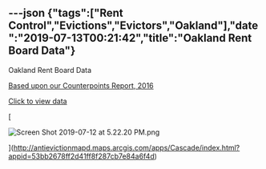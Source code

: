 ---json
{"tags":["Rent Control","Evictions","Evictors","Oakland"],"date":"2019-07-13T00:21:42","title":"Oakland Rent Board Data"}
---

Oakland Rent Board Data

[Based upon our Counterpoints Report, 2016](http://antievictionmapd.maps.arcgis.com/apps/Cascade/index.html?appid=53bb2678ff2d41ff8f287cb7e84a6f4d)

[Click to view data](http://antievictionmapd.maps.arcgis.com/apps/Cascade/index.html?appid=53bb2678ff2d41ff8f287cb7e84a6f4d)

[

![Screen Shot 2019-07-12 at 5.22.20 PM.png](/assets/uploads/Screen+Shot+2019-07-12+at+5.22.20+PM.png)

](http://antievictionmapd.maps.arcgis.com/apps/Cascade/index.html?appid=53bb2678ff2d41ff8f287cb7e84a6f4d)